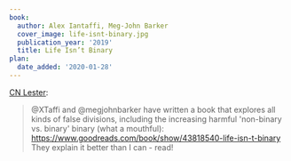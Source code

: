 ```yaml
---
book:
  author: Alex Iantaffi, Meg-John Barker
  cover_image: life-isnt-binary.jpg
  publication_year: '2019'
  title: Life Isn’t Binary
plan:
  date_added: '2020-01-28'
---
```


[CN Lester](https://twitter.com/cnlester/status/1174652014590136320):

> @XTaffi and @megjohnbarker have written a book that explores all kinds of false divisions, including the increasing harmful 'non-binary vs. binary' binary (what a mouthful): <https://www.goodreads.com/book/show/43818540-life-isn-t-binary> They explain it better than I can - read!

